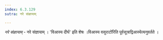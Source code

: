 ```yaml
---
index: 6.3.129
sutra: नरे संज्ञायाम्

---
```

_नरे संज्ञायाम्_ - नरे संज्ञायाम् । 'विआस्य दीर्घ' इति शेषः ।विआस्य वसुराटो॑रिति पूर्वसूत्राद्विआस्येत्यनुवर्तते ।